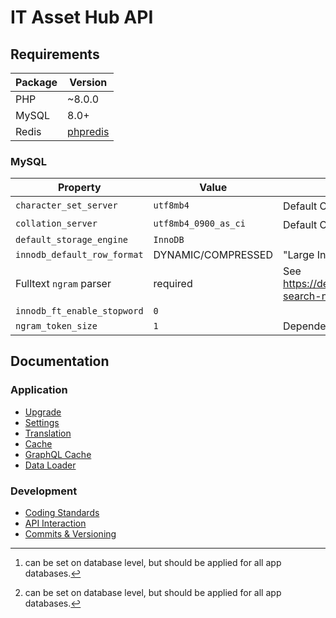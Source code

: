 # IT Asset Hub API

## Requirements

| Package    | Version                                          |
|------------|--------------------------------------------------|
| PHP        | ~8.0.0                                           |
| MySQL      | 8.0+                                             |
| Redis      | [phpredis](https://github.com/phpredis/phpredis) |

### MySQL

| Property                    | Value                | Description                                                            |
|-----------------------------|----------------------|------------------------------------------------------------------------|
| `character_set_server`      | `utf8mb4`            | Default Charset[^1]                                                    |
| `collation_server`          | `utf8mb4_0900_as_ci` | Default Collation[^1]                                                  |
| `default_storage_engine`    | `InnoDB`             |                                                                        |
| `innodb_default_row_format` | DYNAMIC/COMPRESSED   | "Large Index Key Prefix Support" required                              |
| Fulltext `ngram` parser     | required             | See https://dev.mysql.com/doc/refman/8.0/en/fulltext-search-ngram.html |
| `innodb_ft_enable_stopword` | `0`                  |                                                                        |
| `ngram_token_size`          | `1`                  | Depended on min searchable word length.                                |

[^1]: can be set on database level, but should be applied for all app databases.

## Documentation

### Application

* [Upgrade](./docs/Upgrade.md)
* [Settings](./docs/Application-Settings.md)
* [Translation](./docs/Application-Translation.md)
* [Cache](./docs/Application-Cache.md)
* [GraphQL Cache](./docs/Application-GraphQL-Cache.md)
* [Data Loader](./docs/DataLoader.md)

### Development

* [Coding Standards](./docs/Coding-Standards.md)
* [API Interaction](./docs/API-Interaction.md)
* [Commits & Versioning](./docs/Commits-Versioning.md)
